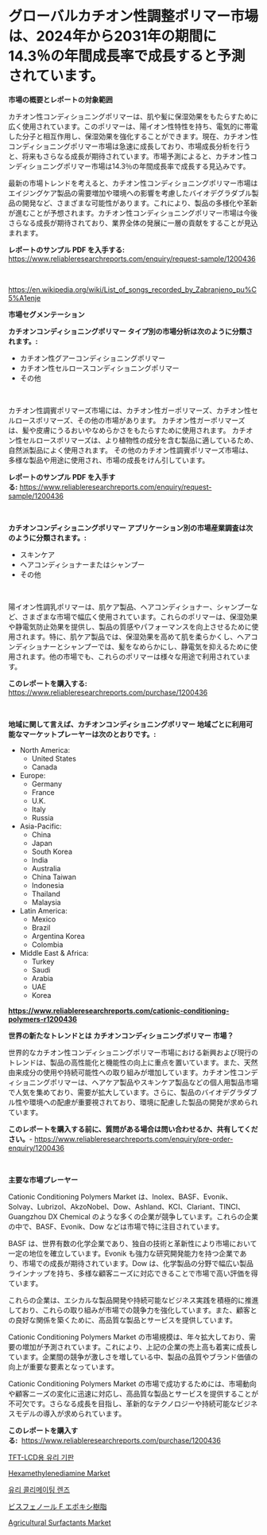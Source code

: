 <p><h1>グローバルカチオン性調整ポリマー市場は、2024年から2031年の期間に14.3％の年間成長率で成長すると予測されています。</h1></p><p><strong>市場の概要とレポートの対象範囲</strong></p>
<p><p>カチオン性コンディショニングポリマーは、肌や髪に保湿効果をもたらすために広く使用されています。このポリマーは、陽イオン性特性を持ち、電気的に帯電した分子と相互作用し、保湿効果を強化することができます。現在、カチオン性コンディショニングポリマー市場は急速に成長しており、市場成長分析を行うと、将来もさらなる成長が期待されています。市場予測によると、カチオン性コンディショニングポリマー市場は14.3％の年間成長率で成長する見込みです。</p><p>最新の市場トレンドを考えると、カチオン性コンディショニングポリマー市場はエイジングケア製品の需要増加や環境への影響を考慮したバイオデグラダブル製品の開発など、さまざまな可能性があります。これにより、製品の多様化や革新が進むことが予想されます。カチオン性コンディショニングポリマー市場は今後さらなる成長が期待されており、業界全体の発展に一層の貢献をすることが見込まれます。</p></p>
<p><strong>レポートのサンプル PDF を入手する:</strong> <a href="https://www.reliableresearchreports.com/enquiry/request-sample/1200436">https://www.reliableresearchreports.com/enquiry/request-sample/1200436</a></p>
<p>&nbsp;</p>
<p><a href="https://en.wikipedia.org/wiki/List_of_songs_recorded_by_Zabranjeno_pu%C5%A1enje">https://en.wikipedia.org/wiki/List_of_songs_recorded_by_Zabranjeno_pu%C5%A1enje</a></p>
<p><strong>市場セグメンテーション</strong></p>
<p><strong>カチオンコンディショニングポリマー タイプ別の市場分析は次のように分類されます。:</strong></p>
<p><ul><li>カチオン性グアーコンディショニングポリマー</li><li>カチオン性セルロースコンディショニングポリマー</li><li>その他</li></ul></p>
<p>&nbsp;</p>
<p><p>カチオン性調賓ポリマーズ市場には、カチオン性ガーポリマーズ、カチオン性セルロースポリマーズ、その他の市場があります。 カチオン性ガーポリマーズは、髪や皮膚にうるおいやなめらかさをもたらすために使用されます。 カチオン性セルロースポリマーズは、より植物性の成分を含む製品に適しているため、自然派製品によく使用されます。 その他のカチオン性調賓ポリマーズ市場は、多様な製品や用途に使用され、市場の成長をけん引しています。</p></p>
<p><strong>レポートのサンプル PDF を入手する:</strong>&nbsp;<a href="https://www.reliableresearchreports.com/enquiry/request-sample/1200436">https://www.reliableresearchreports.com/enquiry/request-sample/1200436</a></p>
<p>&nbsp;</p>
<p><strong> カチオンコンディショニングポリマー アプリケーション別の市場産業調査は次のように分類されます。:</strong></p>
<p><ul><li>スキンケア</li><li>ヘアコンディショナーまたはシャンプー</li><li>その他</li></ul></p>
<p>&nbsp;</p>
<p><p>陽イオン性調乳ポリマーは、肌ケア製品、ヘアコンディショナー、シャンプーなど、さまざまな市場で幅広く使用されています。これらのポリマーは、保湿効果や静電気防止効果を提供し、製品の質感やパフォーマンスを向上させるために使用されます。特に、肌ケア製品では、保湿効果を高めて肌を柔らかくし、ヘアコンディショナーとシャンプーでは、髪をなめらかにし、静電気を抑えるために使用されます。他の市場でも、これらのポリマーは様々な用途で利用されています。</p></p>
<p><strong>このレポートを購入する:</strong>&nbsp; <a href="https://www.reliableresearchreports.com/purchase/1200436">https://www.reliableresearchreports.com/purchase/1200436</a></p>
<p>&nbsp;</p>
<p><strong>地域に関して言えば、カチオンコンディショニングポリマー 地域ごとに利用可能なマーケットプレーヤーは次のとおりです。:</strong></p>
<p><ul>
    <li>
        North America:
        <ul>
            <li>United States</li>
            <li>Canada</li>
        </ul>
    </li>
    <li>
        Europe:
        <ul>
            <li>Germany</li>
            <li>France</li>
            <li>U.K.</li>
            <li>Italy</li>
            <li>Russia</li>
        </ul>
    </li>
    <li>
        Asia-Pacific:
        <ul>
            <li>China</li>
            <li>Japan</li>
            <li>South Korea</li>
            <li>India</li>
            <li>Australia</li>
            <li>China Taiwan</li>
            <li>Indonesia</li>
            <li>Thailand</li>
            <li>Malaysia</li>
        </ul>
    </li>
    <li>
        Latin America:
        <ul>
            <li>Mexico</li>
            <li>Brazil</li>
            <li>Argentina Korea</li>
            <li>Colombia</li>
        </ul>
    </li>
    <li>
        Middle East & Africa:
        <ul>
            <li>Turkey</li>
            <li>Saudi</li>
            <li>Arabia</li>
            <li>UAE</li>
            <li>Korea</li>
        </ul>
    </li>
    </ul></p>
<p><strong><a href="https://www.reliableresearchreports.com/cationic-conditioning-polymers-r1200436">https://www.reliableresearchreports.com/cationic-conditioning-polymers-r1200436</a></strong>&nbsp;</p>
<p><strong>世界の新たなトレンドとは カチオンコンディショニングポリマー 市場？</strong></p>
<p><p>世界的なカチオン性コンディショニングポリマー市場における新興および現行のトレンドは、製品の高性能化と機能性の向上に重点を置いています。また、天然由来成分の使用や持続可能性への取り組みが増加しています。カチオン性コンディショニングポリマーは、ヘアケア製品やスキンケア製品などの個人用製品市場で人気を集めており、需要が拡大しています。さらに、製品のバイオデグラダブル性や環境への配慮が重要視されており、環境に配慮した製品の開発が求められています。</p></p>
<p><strong>このレポートを購入する前に、質問がある場合は問い合わせるか、共有してください。</strong>- <a href="https://www.reliableresearchreports.com/enquiry/pre-order-enquiry/1200436">https://www.reliableresearchreports.com/enquiry/pre-order-enquiry/1200436</a></p>
<p>&nbsp;</p>
<p><strong>主要な市場プレーヤー</strong></p>
<p><p>Cationic Conditioning Polymers Market は、Inolex、BASF、Evonik、Solvay、Lubrizol、AkzoNobel、Dow、Ashland、KCI、Clariant、TINCI、Guangzhou DX Chemical のような多くの企業が競争しています。これらの企業の中で、BASF、Evonik、Dow などは市場で特に注目されています。</p><p>BASF は、世界有数の化学企業であり、独自の技術と革新性により市場において一定の地位を確立しています。Evonik も強力な研究開発能力を持つ企業であり、市場での成長が期待されています。Dow は、化学製品の分野で幅広い製品ラインナップを持ち、多様な顧客ニーズに対応できることで市場で高い評価を得ています。</p><p>これらの企業は、エシカルな製品開発や持続可能なビジネス実践を積極的に推進しており、これらの取り組みが市場での競争力を強化しています。また、顧客との良好な関係を築くために、高品質な製品とサービスを提供しています。</p><p>Cationic Conditioning Polymers Market の市場規模は、年々拡大しており、需要の増加が予測されています。これにより、上記の企業の売上高も着実に成長しています。企業間の競争が激しさを増している中、製品の品質やブランド価値の向上が重要な要素となっています。</p><p>Cationic Conditioning Polymers Market の市場で成功するためには、市場動向や顧客ニーズの変化に迅速に対応し、高品質な製品とサービスを提供することが不可欠です。さらなる成長を目指し、革新的なテクノロジーや持続可能なビジネスモデルの導入が求められています。</p></p>
<p><strong>このレポートを購入する:</strong>&nbsp;&nbsp;<a href="https://www.reliableresearchreports.com/purchase/1200436">https://www.reliableresearchreports.com/purchase/1200436</a></p>
<p><p><a href="https://medium.com/@mares423682024/%EA%B8%80%EB%A1%9C%EC%BB%AC-tft-lcd-%EC%9C%A0%EB%A6%AC-%EA%B8%B0%ED%8C%90-%EC%8B%9C%EC%9E%A5-%EA%B7%9C%EB%AA%A8%EB%8A%94-%EC%82%B0%EC%97%85-%EC%A0%84%EB%A7%9D%EC%97%90-%EB%94%B0%EB%A5%B4%EB%A9%B4-2024%EB%85%84%EB%B6%80%ED%84%B0-2031%EB%85%84%EA%B9%8C%EC%A7%80-10-%EC%9D%98-%EC%97%B0%ED%8F%89%EA%B7%A0-%EC%84%B1%EC%9E%A5%EB%A5%A0%EC%9D%84-%EA%B2%BD%ED%97%98%ED%95%A0-%EA%B2%83%EC%9C%BC%EB%A1%9C-%EC%98%88%EC%83%81%EB%90%A9%EB%8B%88%EB%8B%A4-fccb861ec474">TFT-LCD용 유리 기판</a></p><p><a href="https://github.com/mauripalmi/Market-Research-Report-List-3/blob/main/hexamethylenediamine-market.md">Hexamethylenediamine Market</a></p><p><a href="https://github.com/jntpkh496620/Market-Research-Report-List-2/blob/main/2591605140329.md">유리 콜리메이팅 렌즈</a></p><p><a href="https://github.com/RudyBoyer2017/Market-Research-Report-List-1/blob/main/9415882134988.md">ビスフェノール F エポキシ樹脂</a></p><p><a href="https://github.com/gulaimolin/Market-Research-Report-List-5/blob/main/agricultural-surfactants-market.md">Agricultural Surfactants Market</a></p></p>